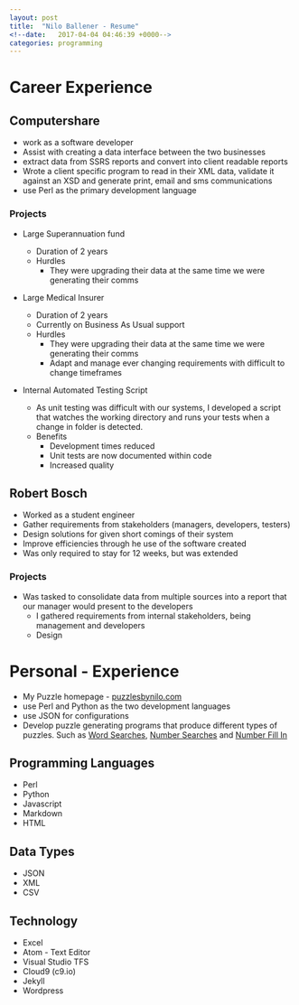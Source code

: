 ```yaml
---
layout: post
title:  "Nilo Ballener - Resume"
<!--date:   2017-04-04 04:46:39 +0000-->
categories: programming
---
```

# Career Experience

## Computershare
* work as a software developer
* Assist with creating a data interface between the two businesses
* extract data from SSRS reports and convert into client readable reports
* Wrote a client specific program to read in their XML data, validate it against an XSD and generate print, email and sms communications
* use Perl as the primary development language

### Projects
* Large Superannuation fund
  * Duration of 2 years
  * Hurdles
    * They were upgrading their data at the same time we were generating their comms

* Large Medical Insurer
  * Duration of 2 years
  * Currently on Business As Usual support
  * Hurdles
    * They were upgrading their data at the same time we were generating their comms
    * Adapt and manage ever changing requirements with difficult to change timeframes

* Internal Automated Testing Script
  * As unit testing was difficult with our systems, I developed a script that watches the working directory and runs your tests when a change in folder is detected.
  * Benefits
    * Development times reduced
    * Unit tests are now documented within code
    * Increased quality

## Robert Bosch
* Worked as a student engineer
* Gather requirements from stakeholders (managers, developers, testers)
* Design solutions for given short comings of their system
* Improve efficiencies through he use of the software created
* Was only required to stay for 12 weeks, but was extended

### Projects
* Was tasked to consolidate data from multiple sources into a report that our manager would present to the developers
  * I gathered requirements from internal stakeholders, being management and developers
  * Design

# Personal - Experience
* My Puzzle homepage - [puzzlesbynilo.com][4]
* use Perl and Python as the two development languages
* use JSON for configurations
* Develop puzzle generating programs that produce different types of puzzles. Such as [Word Searches][1], [Number Searches][2] and [Number Fill In][3]

## Programming Languages
* Perl
* Python
* Javascript
* Markdown
* HTML

## Data Types
* JSON
* XML
* CSV

## Technology
* Excel
* Atom - Text Editor
* Visual Studio TFS
* Cloud9 (c9.io)
* Jekyll
* Wordpress

[1]: https://puzzlesbynilo.com/product-category/word-search/ "Puzzles By Nilo - Word Searches"
[2]: https://puzzlesbynilo.com/product-category/number-search/ "Puzzles By Nilo - Number Searches"
[3]: https://puzzlesbynilo.com/product-category/number-fill-in/ "Puzzles By Nilo - Number Fill In"
[4]: https://puzzlesbynilo.com "Puzzles By Nilo"
